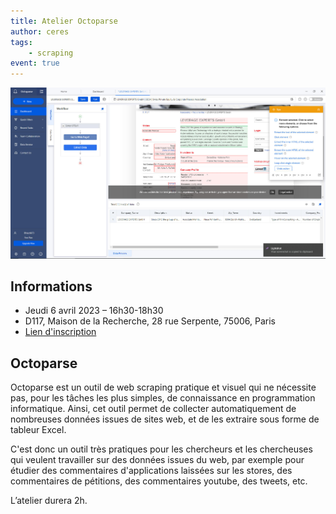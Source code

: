 ```yaml
---
title: Atelier Octoparse
author: ceres
tags:
    - scraping
event: true
---
```


![](octoparse.jpg)

## Informations

- Jeudi 6 avril 2023 – 16h30-18h30
- D117, Maison de la Recherche, 28 rue Serpente, 75006, Paris
- [Lien d'inscription](https://framaforms.org/inscription-atelier-octoparse-1677754133)

## Octoparse

Octoparse est un outil de web scraping pratique et visuel qui ne nécessite pas, pour les tâches les plus simples, de connaissance en programmation informatique. Ainsi, cet outil permet de collecter automatiquement de nombreuses données issues de sites web, et de les extraire sous forme de tableur Excel. 

C'est donc un outil très pratiques pour les chercheurs et les chercheuses qui veulent travailler sur des données issues du web, par exemple pour étudier des commentaires d'applications laissées sur les stores, des commentaires de pétitions, des commentaires youtube, des tweets, etc.

L’atelier durera 2h.